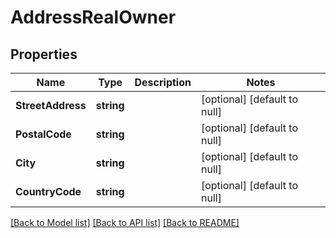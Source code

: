 # AddressRealOwner

## Properties
Name | Type | Description | Notes
------------ | ------------- | ------------- | -------------
**StreetAddress** | **string** |  | [optional] [default to null]
**PostalCode** | **string** |  | [optional] [default to null]
**City** | **string** |  | [optional] [default to null]
**CountryCode** | **string** |  | [optional] [default to null]

[[Back to Model list]](../README.md#documentation-for-models) [[Back to API list]](../README.md#documentation-for-api-endpoints) [[Back to README]](../README.md)

